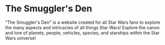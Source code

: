 # The Smuggler's Den 
"The Smuggler's Den" is a website created for all Star Wars fans to explore the many aspects and intricacies of all things Star Wars!
Explore the canon and lore of planets, people, vehicles, species, and starships within the Star Wars universe! 
